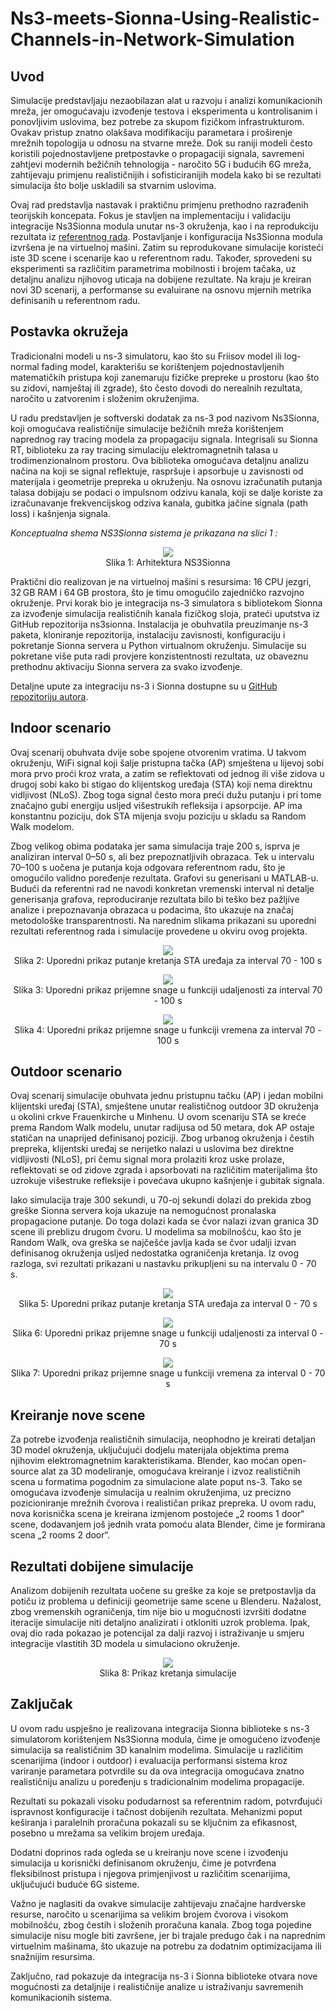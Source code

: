 # Ns3-meets-Sionna-Using-Realistic-Channels-in-Network-Simulation

## Uvod
Simulacije predstavljaju nezaobilazan alat u razvoju i analizi komunikacionih mreža, jer omogućavaju izvođenje testova i eksperimenta u kontrolisanim i ponovljivim uslovima, bez potrebe za skupom fizičkom infrastrukturom. Ovakav pristup znatno olakšava modifikaciju parametara i proširenje mrežnih topologija u odnosu na stvarne mreže. Dok su raniji modeli često koristili pojednostavljene pretpostavke o propagaciji signala, savremeni zahtjevi modernih bežičnih tehnologija - naročito 5G i budućih 6G mreža, zahtijevaju primjenu realističnijih i sofisticiranijih modela kako bi se rezultati simulacija što bolje uskladili sa stvarnim uslovima.

Ovaj rad predstavlja nastavak i praktičnu primjenu prethodno razrađenih teorijskih koncepata. Fokus je stavljen na implementaciju i validaciju integracije Ns3Sionna modula unutar ns-3 okruženja, kao i na reprodukciju rezultata iz [referentnog rada](https://arxiv.org/pdf/2412.20524). Postavljanje i konfiguracija Ns3Sionna modula izvršena je na virtuelnoj mašini. Zatim su reprodukovane simulacije koristeći iste 3D scene i scenarije kao u referentnom radu. Također, sprovedeni su eksperimenti sa različitim parametrima mobilnosti i brojem tačaka, uz detaljnu analizu njihovog uticaja na dobijene rezultate. Na kraju je kreiran novi 3D scenarij, a performanse su evaluirane na osnovu mjernih metrika definisanih u referentnom radu.

## Postavka okružeja

Tradicionalni modeli u ns-3 simulatoru, kao što su Friisov model ili log-normal fading model, karakterišu se korištenjem pojednostavljenih matematičkih pristupa koji zanemaruju fizičke prepreke u prostoru (kao što su zidovi, namještaj ili zgrade), što često dovodi do nerealnih rezultata, naročito u zatvorenim i složenim okruženjima.

U radu predstavljen je softverski dodatak za ns-3 pod nazivom Ns3Sionna, koji omogućava realističnije simulacije bežičnih mreža korištenjem naprednog ray tracing modela za propagaciju signala. Integrisali su Sionna RT, biblioteku za ray tracing simulaciju elektromagnetnih talasa u trodimenzionalnom prostoru. Ova biblioteka omogućava detaljnu analizu načina na koji se signal reflektuje, raspršuje i apsorbuje u zavisnosti od materijala i geometrije prepreka u okruženju. Na osnovu izračunatih putanja talasa dobijaju se podaci o impulsnom odzivu kanala, koji se dalje koriste za izračunavanje frekvencijskog odziva kanala, gubitka jačine signala (path loss) i kašnjenja signala.

*Konceptualna shema NS3Sionna sistema je prikazana na slici 1 :*

<p align="center">
<img src="Slike/arhitektura.jpg" ">
<br>
Slika 1: Arhitektura NS3Sionna
</p>

Praktični dio realizovan je na virtuelnoj mašini s resursima: 16 CPU jezgri, 32 GB RAM i 64 GB prostora, što je timu omogućilo zajedničko razvojno okruženje. Prvi korak bio je integracija ns-3 simulatora s bibliotekom Sionna za izvođenje simulacija realističnih kanala fizičkog sloja, prateći uputstva iz GitHub repozitorija ns3sionna. Instalacija je obuhvatila preuzimanje ns-3 paketa, kloniranje repozitorija, instalaciju zavisnosti, konfiguraciju i pokretanje Sionna servera u Python virtualnom okruženju. Simulacije su pokretane više puta radi provjere konzistentnosti rezultata, uz obaveznu prethodnu aktivaciju Sionna servera za svako izvođenje.

Detaljne upute za integraciju ns-3 i Sionna dostupne su u [GitHub repozitoriju autora](https://github.com/tkn-tub/ns3sionna?tab=readme-ov-file). 

## Indoor scenario

Ovaj scenarij obuhvata dvije sobe spojene otvorenim vratima. U takvom okruženju, WiFi signal koji šalje pristupna tačka (AP) smještena u lijevoj sobi mora prvo proći kroz vrata, a zatim se reflektovati od jednog ili više zidova u drugoj sobi kako bi stigao do klijentskog uređaja (STA) koji nema direktnu vidljivost (NLoS). Zbog toga signal često mora preći dužu putanju i pri tome značajno gubi energiju usljed višestrukih refleksija i apsorpcije. AP ima konstantnu poziciju, dok STA mijenja svoju poziciju u skladu sa Random Walk modelom. 

Zbog velikog obima podataka jer sama simulacija traje 200 s, isprva je analiziran interval 0–50 s, ali bez prepoznatljivih obrazaca. Tek u intervalu 70–100 s uočena je putanja koja odgovara referentnom radu, što je omogućilo validno poređenje rezultata. Grafovi su generisani u MATLAB-u. Budući da referentni rad ne navodi konkretan vremenski interval ni detalje generisanja grafova, reproduciranje rezultata bilo bi teško bez pažljive analize i prepoznavanja obrazaca u podacima, što ukazuje na značaj metodološke transparentnosti. Na narednim slikama prikazani su uporedni rezultati referentnog rada i simulacije provedene u okviru ovog projekta.


<p align="center">
<img src="Slike/indoor_Uporedni_prikaz.jpg" ">
<br>
Slika 2: Uporedni prikaz putanje kretanja STA uređaja za interval 70 - 100 s
</p>

<p align="center">
<img src="Slike/rxoverdistance_uporedni_prikaz.png" ">
<br>
Slika 3: Uporedni prikaz prijemne snage u funkciji udaljenosti za interval 70 - 100 s
</p>

<p align="center">
<img src="Slike/rxovertime_uporedni_prikaz.png" ">
<br>
Slika 4: Uporedni prikaz prijemne snage u funkciji vremena za interval 70 - 100 s
</p>

## Outdoor scenario

Ovaj scenarij simulacije obuhvata jednu pristupnu tačku (AP) i jedan mobilni klijentski uređaj (STA), smještene unutar realističnog outdoor 3D okruženja u okolini crkve Frauenkirche u Minhenu. U ovom scenariju STA se kreće prema Random Walk modelu, unutar radijusa od 50 metara, dok AP ostaje statičan na unaprijed definisanoj poziciji. Zbog urbanog okruženja i čestih prepreka, klijentski uređaj se nerijetko nalazi u uslovima bez direktne vidljivosti (NLoS), pri čemu signal mora prolaziti kroz uske prolaze, reflektovati se od zidove zgrada i apsorbovati na različitim materijalima što uzrokuje višestruke refleksije i povećava ukupno kašnjenje i gubitak signala.

Iako simulacija traje 300 sekundi, u 70-oj sekundi dolazi do prekida zbog greške Sionna servera koja ukazuje na nemogućnost pronalaska propagacione putanje. Do toga dolazi kada se čvor nalazi izvan granica 3D scene ili preblizu drugom čvoru. U modelima sa mobilnošću, kao što je Random Walk, ova greška se najčešće javlja kada se čvor udalji izvan definisanog okruženja usljed nedostatka ograničenja kretanja. Iz ovog razloga, svi rezultati prikazani u nastavku prikupljeni su na intervalu 0 - 70 s.


<p align="center">
<img src="Slike/xyoutdoor_uporedni_prikaz.png" ">
<br>
Slika 5: Uporedni prikaz putanje kretanja STA uređaja za interval 0 - 70 s
</p>


<p align="center">
<img src="Slike/outdoor_rxdistance_uporedni_prikaz.png" ">
<br>
Slika 6: Uporedni prikaz prijemne snage u funkciji udaljenosti za interval 0 - 70 s
</p>

<p align="center">
<img src="Slike/outdoorrxovertime_uporedni_prikaz.jpg" ">
<br>
Slika 7: Uporedni prikaz prijemne snage u funkciji vremena za interval 0 - 70 s
</p>

## Kreiranje nove scene
Za potrebe izvođenja realističnih simulacija, neophodno je kreirati detaljan 3D model okruženja, uključujući dodjelu materijala objektima prema njihovim elektromagnetnim karakteristikama. Blender, kao moćan open-source alat za 3D modeliranje, omogućava kreiranje i izvoz realističnih scena u formatima pogodnim za simulacione alate poput ns-3. Tako se omogućava izvođenje simulacija u realnim okruženjima, uz precizno pozicioniranje mrežnih čvorova i realističan prikaz prepreka. U ovom radu, nova korisnička scena je kreirana izmjenom postojeće „2 rooms 1 door“ scene, dodavanjem još jednih vrata pomoću alata Blender, čime je formirana scena „2 rooms 2 door“.
## Rezultati dobijene simulacije
Analizom dobijenih rezultata uočene su greške za koje se pretpostavlja da potiču iz problema u definiciji geometrije same scene u Blenderu. Nažalost, zbog vremenskih ograničenja, tim nije bio u mogućnosti izvršiti dodatne iteracije simulacije niti detaljno analizirati i otkloniti uzrok problema. Ipak, ovaj dio rada pokazao je potencijal za dalji razvoj i istraživanje u smjeru integracije vlastitih 3D modela u simulaciono okruženje.

<p align="center">
<img src="Slike/" ">
<br>
Slika 8: Prikaz kretanja simulacije
</p>


## Zaključak

U ovom radu uspješno je realizovana integracija Sionna biblioteke s ns-3 simulatorom korištenjem Ns3Sionna modula, čime je omogućeno izvođenje simulacija sa realističnim 3D kanalnim modelima. Simulacije u različitim scenarijima (indoor i outdoor) i evaluacija performansi sistema kroz variranje parametara potvrdile su da ova integracija omogućava znatno realističniju analizu u poređenju s tradicionalnim modelima propagacije.

Rezultati su pokazali visoku podudarnost sa referentnim radom, potvrđujući ispravnost konfiguracije i tačnost dobijenih rezultata. Mehanizmi poput keširanja i paralelnih proračuna pokazali su se ključnim za efikasnost, posebno u mrežama sa velikim brojem uređaja.

Dodatni doprinos rada ogleda se u kreiranju nove scene i izvođenju simulacija u korisnički definisanom okruženju, čime je potvrđena fleksibilnost pristupa i njegova primjenjivost u različitim scenarijima, uključujući buduće 6G sisteme.

Važno je naglasiti da ovakve simulacije zahtijevaju značajne hardverske resurse, naročito u scenarijima sa velikim brojem čvorova i visokom mobilnošću, zbog čestih i složenih proračuna kanala. Zbog toga pojedine simulacije nisu mogle biti završene, jer bi trajale predugo čak i na naprednim virtuelnim mašinama, što ukazuje na potrebu za dodatnim optimizacijama ili snažnijim resursima.

Zaključno, rad pokazuje da integracija ns-3 i Sionna biblioteke otvara nove mogućnosti za detaljnije i realističnije analize u istraživanju savremenih komunikacionih sistema.


